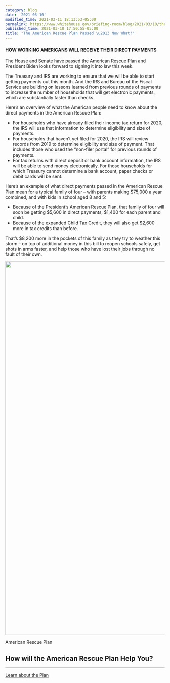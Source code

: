 ```yaml
---
category: blog
date: '2021-03-10'
modified_time: 2021-03-11 18:13:53-05:00
permalink: https://www.whitehouse.gov/briefing-room/blog/2021/03/10/the-american-rescue-plan-passed-now-what/
published_time: 2021-03-10 17:50:55-05:00
title: "The American Rescue Plan Passed \u2013 Now What?"
---
```

 
#### HOW WORKING AMERICANS WILL RECEIVE THEIR DIRECT PAYMENTS

The House and Senate have passed the American Rescue Plan and President
Biden looks forward to signing it into law this week.

The Treasury and IRS are working to ensure that we will be able to start
getting payments out this month. And the IRS and Bureau of the Fiscal
Service are building on lessons learned from previous rounds of payments
to increase the number of households that will get electronic payments,
which are substantially faster than checks.

Here’s an overview of what the American people need to know about the
direct payments in the American Rescue Plan:

-   For households who have already filed their income tax return for
    2020, the IRS will use that information to determine eligibility and
    size of payments.
-   For households that haven’t yet filed for 2020, the IRS will review
    records from 2019 to determine eligibility and size of payment. That
    includes those who used the “non-filer portal” for previous rounds
    of payments.
-   For tax returns with direct deposit or bank account information, the
    IRS will be able to send money electronically. For those households
    for which Treasury cannot determine a bank account, paper checks or
    debit cards will be sent.

Here’s an example of what direct payments passed in the American Rescue
Plan mean for a typical family of four – with parents making $75,000 a
year combined, and with kids in school aged 8 and 5:

-   Because of the President’s American Rescue Plan, that family of four
    will soon be getting $5,600 in direct payments, $1,400 for each
    parent and child.
-   Because of the expanded Child Tax Credit, they will also get $2,600
    more in tax credits than before.

That’s $8,200 more in the pockets of this family as they try to weather
this storm – on top of additional money in this bill to reopen schools
safely, get shots in arms faster, and help those who have lost their
jobs through no fault of their own.

<img
src="https://www.whitehouse.gov/wp-content/uploads/2021/03/ARP-Hero_2500x1250_V3.png?w=2360"
class="lazy-load object-fit-cover"
data-sizes="(max-width: 2360px) 100vw, 2360px" loading="lazy"
sizes="(max-width: 2360px) 100vw, 2360px"
srcset="https://www.whitehouse.gov/wp-content/uploads/2021/03/ARP-Hero_2500x1250_V3.png 5000w, https://www.whitehouse.gov/wp-content/uploads/2021/03/ARP-Hero_2500x1250_V3.png?resize=615,308 615w, https://www.whitehouse.gov/wp-content/uploads/2021/03/ARP-Hero_2500x1250_V3.png?resize=768,384 768w, https://www.whitehouse.gov/wp-content/uploads/2021/03/ARP-Hero_2500x1250_V3.png?resize=1270,635 1270w, https://www.whitehouse.gov/wp-content/uploads/2021/03/ARP-Hero_2500x1250_V3.png?resize=1536,768 1536w, https://www.whitehouse.gov/wp-content/uploads/2021/03/ARP-Hero_2500x1250_V3.png?resize=2048,1024 2048w, https://www.whitehouse.gov/wp-content/uploads/2021/03/ARP-Hero_2500x1250_V3.png?resize=1180,590 1180w, https://www.whitehouse.gov/wp-content/uploads/2021/03/ARP-Hero_2500x1250_V3.png?resize=2360,1180 2360w, https://www.whitehouse.gov/wp-content/uploads/2021/03/ARP-Hero_2500x1250_V3.png?resize=1200,600 1200w, https://www.whitehouse.gov/wp-content/uploads/2021/03/ARP-Hero_2500x1250_V3.png?resize=1038,519 1038w"
width="2360" height="1180" />

American Rescue Plan

## How will the American Rescue Plan Help<span class="dewidow"> </span>You?

------------------------------------------------------------------------

<a href="/american-rescue-plan/" class="btn">Learn about the Plan</a>
